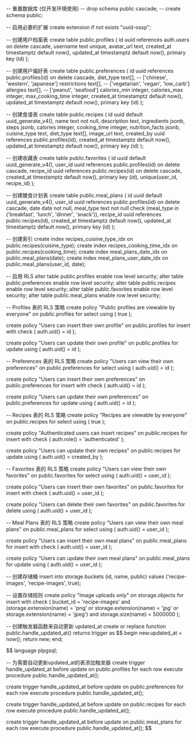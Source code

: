 -- 重置数据库 (仅开发环境使用)
-- drop schema public cascade;
-- create schema public;

-- 启用必要的扩展
create extension if not exists "uuid-ossp";

-- 创建用户档案表
create table public.profiles (
id uuid references auth.users on delete cascade,
username text unique,
avatar_url text,
created_at timestamptz default now(),
updated_at timestamptz default now(),
primary key (id)
);

-- 创建用户偏好表
create table public.preferences (
id uuid references public.profiles(id) on delete cascade,
diet_type text[], -- ['chinese', 'western', 'japanese']
restrictions text[], -- ['vegetarian', 'vegan', 'low_carb']
allergies text[], -- ['peanut', 'seafood']
calories_min integer,
calories_max integer,
max_cooking_time integer,
created_at timestamptz default now(),
updated_at timestamptz default now(),
primary key (id)
);

-- 创建食谱表
create table public.recipes (
id uuid default uuid_generate_v4(),
name text not null,
description text,
ingredients jsonb,
steps jsonb,
calories integer,
cooking_time integer,
nutrition_facts jsonb,
cuisine_type text,
diet_type text[],
image_url text,
created_by uuid references public.profiles(id),
created_at timestamptz default now(),
updated_at timestamptz default now(),
primary key (id)
);

-- 创建收藏表
create table public.favorites (
id uuid default uuid_generate_v4(),
user_id uuid references public.profiles(id) on delete cascade,
recipe_id uuid references public.recipes(id) on delete cascade,
created_at timestamptz default now(),
primary key (id),
unique(user_id, recipe_id)
);

-- 创建膳食计划表
create table public.meal_plans (
id uuid default uuid_generate_v4(),
user_id uuid references public.profiles(id) on delete cascade,
date date not null,
meal_type text not null check (meal_type in ('breakfast', 'lunch', 'dinner', 'snack')),
recipe_id uuid references public.recipes(id),
created_at timestamptz default now(),
updated_at timestamptz default now(),
primary key (id)
);

-- 创建索引
create index recipes_cuisine_type_idx on public.recipes(cuisine_type);
create index recipes_cooking_time_idx on public.recipes(cooking_time);
create index meal_plans_date_idx on public.meal_plans(date);
create index meal_plans_user_date_idx on public.meal_plans(user_id, date);

-- 启用 RLS
alter table public.profiles enable row level security;
alter table public.preferences enable row level security;
alter table public.recipes enable row level security;
alter table public.favorites enable row level security;
alter table public.meal_plans enable row level security;

-- Profiles 表的 RLS 策略
create policy "Public profiles are viewable by everyone"
on public.profiles for select
using ( true );

create policy "Users can insert their own profile"
on public.profiles for insert
with check ( auth.uid() = id );

create policy "Users can update their own profile"
on public.profiles for update
using ( auth.uid() = id );

-- Preferences 表的 RLS 策略
create policy "Users can view their own preferences"
on public.preferences for select
using ( auth.uid() = id );

create policy "Users can insert their own preferences"
on public.preferences for insert
with check ( auth.uid() = id );

create policy "Users can update their own preferences"
on public.preferences for update
using ( auth.uid() = id );

-- Recipes 表的 RLS 策略
create policy "Recipes are viewable by everyone"
on public.recipes for select
using ( true );

create policy "Authenticated users can insert recipes"
on public.recipes for insert
with check ( auth.role() = 'authenticated' );

create policy "Users can update their own recipes"
on public.recipes for update
using ( auth.uid() = created_by );

-- Favorites 表的 RLS 策略
create policy "Users can view their own favorites"
on public.favorites for select
using ( auth.uid() = user_id );

create policy "Users can insert their own favorites"
on public.favorites for insert
with check ( auth.uid() = user_id );

create policy "Users can delete their own favorites"
on public.favorites for delete
using ( auth.uid() = user_id );

-- Meal Plans 表的 RLS 策略
create policy "Users can view their own meal plans"
on public.meal_plans for select
using ( auth.uid() = user_id );

create policy "Users can insert their own meal plans"
on public.meal_plans for insert
with check ( auth.uid() = user_id );

create policy "Users can update their own meal plans"
on public.meal_plans for update
using ( auth.uid() = user_id );

-- 创建存储桶
insert into storage.buckets (id, name, public)
values ('recipe-images', 'recipe-images', true);

-- 设置存储规则
create policy "Image uploads only"
on storage.objects for insert
with check (
bucket_id = 'recipe-images' and
(storage.extension(name) = 'png' or
storage.extension(name) = 'jpg' or
storage.extension(name) = 'jpeg') and
storage.size(name) < 5000000
);

-- 创建触发器函数来自动更新 updated_at
create or replace function public.handle_updated_at()
returns trigger as $$
begin
new.updated_at = now();
return new;
end;

$$
language plpgsql;

-- 为需要自动更新updated_at的表添加触发器
create trigger handle_updated_at
    before update on public.profiles
    for each row
    execute procedure public.handle_updated_at();

create trigger handle_updated_at
    before update on public.preferences
    for each row
    execute procedure public.handle_updated_at();

create trigger handle_updated_at
    before update on public.recipes
    for each row
    execute procedure public.handle_updated_at();

create trigger handle_updated_at
    before update on public.meal_plans
    for each row
    execute procedure public.handle_updated_at();
$$
